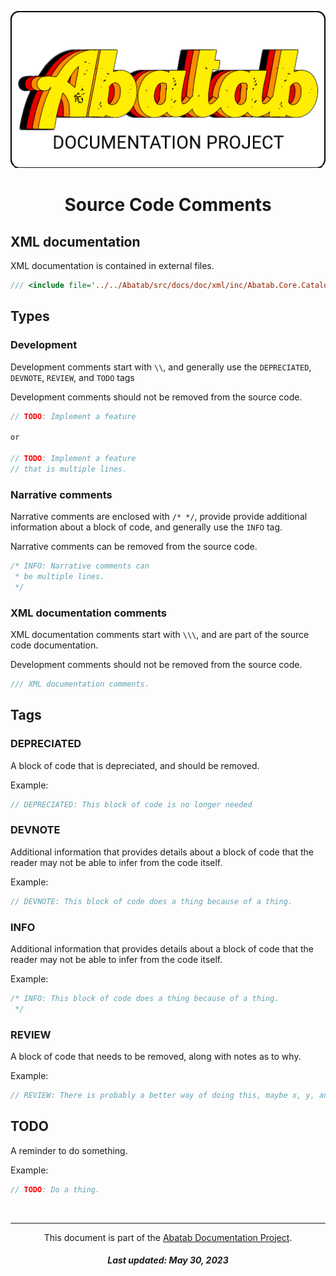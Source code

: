 <!--
  This documentation is incomplete.
-->

<div align="center">

  ![AbatabDocumentationProjectLogo](../../../../../.github/images/logo/docproj/AbatabDocumentationProjectLogo.png)

  <h1>
    Source Code Comments
  </h1>

</div>

## XML documentation

XML documentation is contained in external files.

```csharp
/// <include file='../../Abatab/src/docs/doc/xml/inc/Abatab.Core.Catalog.xmldoc' path='XMLDoc/Class[@name="ClassName"]/MethodName/*' />
```

## Types

### Development

Development comments start with `\\`, and generally use the `DEPRECIATED`, `DEVNOTE`, `REVIEW`, and `TODO` tags

Development comments should not be removed from the source code.

```csharp
// TODO: Implement a feature

or

// TODO: Implement a feature
// that is multiple lines.

```

### Narrative comments

Narrative comments are enclosed with `/* */`, provide provide additional information about a block of code, and generally use the `INFO` tag.

Narrative comments can be removed from the source code.

```csharp
/* INFO: Narrative comments can
 * be multiple lines.
 */
```

### XML documentation comments

XML documentation comments start with `\\\`, and are part of the source code documentation.

Development comments should not be removed from the source code.

```csharp
/// XML documentation comments.
```

## Tags

### DEPRECIATED

A block of code that is depreciated, and should be removed.

Example:

```csharp
// DEPRECIATED: This block of code is no longer needed
```

### DEVNOTE

Additional information that provides details about a block of code that the reader may not be able to infer from the code itself.

Example:

```csharp
// DEVNOTE: This block of code does a thing because of a thing.
```

### INFO

Additional information that provides details about a block of code that the reader may not be able to infer from the code itself.

Example:

```csharp
/* INFO: This block of code does a thing because of a thing.
 */
```

### REVIEW

A block of code that needs to be removed, along with notes as to why.

Example:

```csharp
// REVIEW: There is probably a better way of doing this, maybe x, y, and z.
```

## TODO

A reminder to do something.

Example:

```csharp
// TODO: Do a thing.
```

<br>

***

<div align="center">

  This document is part of the [Abatab Documentation Project](../Abatab%20Documentation%20Project.md).

  <h5>
    Last updated: May 30, 2023
  </h5>

</div>

